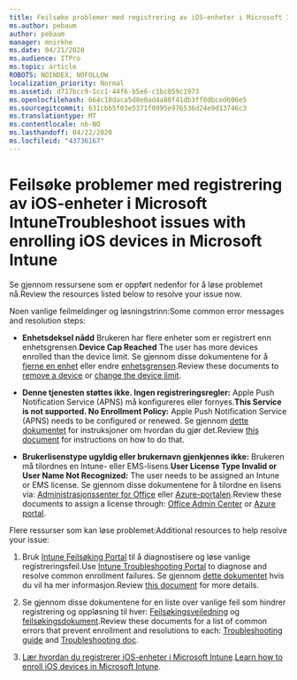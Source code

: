 ```yaml
---
title: Feilsøke problemer med registrering av iOS-enheter i Microsoft Intune
ms.author: pebaum
author: pebaum
manager: mnirkhe
ms.date: 04/21/2020
ms.audience: ITPro
ms.topic: article
ROBOTS: NOINDEX, NOFOLLOW
localization_priority: Normal
ms.assetid: d717bcc9-1cc1-44f6-b5e6-c1bc059c1973
ms.openlocfilehash: 664c18daca5d8e0ad4a88f41db3ff0dbced606e5
ms.sourcegitcommit: 631cbb5f03e5371f0995e976536d24e9d13746c3
ms.translationtype: MT
ms.contentlocale: nb-NO
ms.lasthandoff: 04/22/2020
ms.locfileid: "43736167"
---
```

# <a name="troubleshoot-issues-with-enrolling-ios-devices-in-microsoft-intune"></a><span data-ttu-id="338b7-102">Feilsøke problemer med registrering av iOS-enheter i Microsoft Intune</span><span class="sxs-lookup"><span data-stu-id="338b7-102">Troubleshoot issues with enrolling iOS devices in Microsoft Intune</span></span>

<span data-ttu-id="338b7-103">Se gjennom ressursene som er oppført nedenfor for å løse problemet nå.</span><span class="sxs-lookup"><span data-stu-id="338b7-103">Review the resources listed below to resolve your issue now.</span></span> 
  
<span data-ttu-id="338b7-104">Noen vanlige feilmeldinger og løsningstrinn:</span><span class="sxs-lookup"><span data-stu-id="338b7-104">Some common error messages and resolution steps:</span></span>
  
- <span data-ttu-id="338b7-105">**Enhetsdeksel nådd** Brukeren har flere enheter som er registrert enn enhetsgrensen.</span><span class="sxs-lookup"><span data-stu-id="338b7-105">**Device Cap Reached** The user has more devices enrolled than the device limit.</span></span> <span data-ttu-id="338b7-106">Se gjennom disse dokumentene for å [fjerne en enhet](https://docs.microsoft.com/intune/devices-wipe) eller endre [enhetsgrensen](https://docs.microsoft.com/intune/enrollment-restrictions-set#set-device-limit-restrictions).</span><span class="sxs-lookup"><span data-stu-id="338b7-106">Review these documents to [remove a device](https://docs.microsoft.com/intune/devices-wipe) or [change the device limit](https://docs.microsoft.com/intune/enrollment-restrictions-set#set-device-limit-restrictions).</span></span>
    
- <span data-ttu-id="338b7-107">**Denne tjenesten støttes ikke. Ingen registreringsregler:** Apple Push Notification Service (APNS) må konfigureres eller fornyes.</span><span class="sxs-lookup"><span data-stu-id="338b7-107">**This Service is not supported. No Enrollment Policy:** Apple Push Notification Service (APNS) needs to be configured or renewed.</span></span> <span data-ttu-id="338b7-108">Se gjennom [dette dokumentet](https://docs.microsoft.com/intune/apple-mdm-push-certificate-get) for instruksjoner om hvordan du gjør det.</span><span class="sxs-lookup"><span data-stu-id="338b7-108">Review [this document](https://docs.microsoft.com/intune/apple-mdm-push-certificate-get) for instructions on how to do that.</span></span> 
    
- <span data-ttu-id="338b7-109">**Brukerlisenstype ugyldig eller brukernavn gjenkjennes ikke:** Brukeren må tilordnes en Intune- eller EMS-lisens.</span><span class="sxs-lookup"><span data-stu-id="338b7-109">**User License Type Invalid or User Name Not Recognized:** The user needs to be assigned an Intune or EMS license.</span></span> <span data-ttu-id="338b7-110">Se gjennom disse dokumentene for å tilordne en lisens via: [Administrasjonssenter for Office](https://docs.microsoft.com/intune/licenses-assign) eller [Azure-portalen](https://docs.microsoft.com/azure/active-directory/license-users-groups).</span><span class="sxs-lookup"><span data-stu-id="338b7-110">Review these documents to assign a license through: [Office Admin Center](https://docs.microsoft.com/intune/licenses-assign) or [Azure portal](https://docs.microsoft.com/azure/active-directory/license-users-groups).</span></span>
    
<span data-ttu-id="338b7-111">Flere ressurser som kan løse problemet:</span><span class="sxs-lookup"><span data-stu-id="338b7-111">Additional resources to help resolve your issue:</span></span>
  
1. <span data-ttu-id="338b7-112">Bruk [Intune Feilsøking Portal](https://devicemanagement.microsoft.com/#blade/Microsoft_Intune_DeviceSettings/TroubleshootBlade) til å diagnostisere og løse vanlige registreringsfeil.</span><span class="sxs-lookup"><span data-stu-id="338b7-112">Use [Intune Troubleshooting Portal](https://devicemanagement.microsoft.com/#blade/Microsoft_Intune_DeviceSettings/TroubleshootBlade) to diagnose and resolve common enrollment failures.</span></span> <span data-ttu-id="338b7-113">Se gjennom [dette dokumentet](https://docs.microsoft.com/intune/help-desk-operators) hvis du vil ha mer informasjon.</span><span class="sxs-lookup"><span data-stu-id="338b7-113">Review [this document](https://docs.microsoft.com/intune/help-desk-operators) for more details.</span></span> 
    
2. <span data-ttu-id="338b7-114">Se gjennom disse dokumentene for en liste over vanlige feil som hindrer registrering og oppløsning til hver: [Feilsøkingsveiledning](https://support.microsoft.com/help/4039809/troubleshooting-ios-device-enrollment-in-intune) og [feilsøkingsdokument](https://docs.microsoft.com/intune-classic/troubleshoot/troubleshoot-device-enrollment-in-intune).</span><span class="sxs-lookup"><span data-stu-id="338b7-114">Review these documents for a list of common errors that prevent enrollment and resolutions to each: [Troubleshooting guide](https://support.microsoft.com/help/4039809/troubleshooting-ios-device-enrollment-in-intune) and [Troubleshooting doc](https://docs.microsoft.com/intune-classic/troubleshoot/troubleshoot-device-enrollment-in-intune).</span></span>
    
3. <span data-ttu-id="338b7-115">[Lær hvordan du registrerer iOS-enheter i Microsoft Intune](https://docs.microsoft.com/intune/ios-enroll).</span><span class="sxs-lookup"><span data-stu-id="338b7-115">[Learn how to enroll iOS devices in Microsoft Intune](https://docs.microsoft.com/intune/ios-enroll).</span></span>
    

